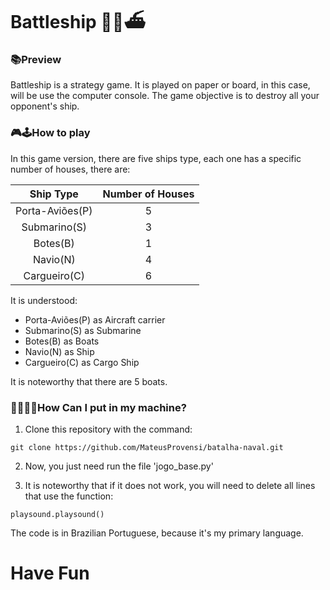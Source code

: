 # Battleship 🚢🆚⛴

### 📚Preview

Battleship is a strategy game. It is played on paper or board, in this case, will be use the computer console. The game objective is to destroy all your opponent's ship.

### 🎮🕹How to play

In this game version, there are five ships type, each one has a specific number of houses, there are:

| Ship Type  | Number of Houses |
| :-------------: |:-------------:|
| Porta-Aviões(P)      | 5     |
| Submarino(S)      | 3     |
| Botes(B)      | 1     |
| Navio(N)      | 4     |
| Cargueiro(C)      | 6     |

It is understood:

- Porta-Aviões(P) as Aircraft carrier
- Submarino(S) as Submarine
- Botes(B) as Boats
- Navio(N) as Ship
- Cargueiro(C) as Cargo Ship

It is noteworthy that there are 5 boats.

### 👨‍💻👩‍💻How Can I put in my machine?

1. Clone this repository with the command:
```
git clone https://github.com/MateusProvensi/batalha-naval.git
```

2. Now, you just need run the file 'jogo_base.py'

3. It is noteworthy that if it does not work, you will need to delete all lines that use the function:
```
playsound.playsound()
```

The code is in Brazilian Portuguese, because it's my primary language.

# Have Fun
